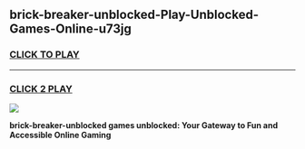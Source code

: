
## brick-breaker-unblocked-Play-Unblocked-Games-Online-u73jg
<h3>
<a href="https://premium76.site?title=brick-breaker-unblocked&ref=25A">CLICK TO PLAY</a></h3>
<hr>

<h3>
<a href="https://premium76.site?title=brick-breaker-unblocked&ref=25A">CLICK 2 PLAY</a>
  
</h3>

<a href="https://premium76.site?title=brick-breaker-unblocked&ref=25A"><img src="https://clearcache.store/games.png"></a>


**brick-breaker-unblocked games unblocked: Your Gateway to Fun and Accessible Online Gaming**
